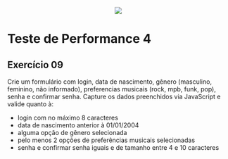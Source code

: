<p align="center">
    <img src="https://www.infnet.edu.br/infnet/wp-content/themes/infnet.homepage//assets/img/LogoInfnetRodape.png"/>
</p>

# Teste de Performance 4

## Exercício 09

Crie um formulário com login, data de nascimento, gênero (masculino, feminino, não informado),  preferencias musicais (rock, mpb, funk, pop), senha e confirmar senha. Capture os dados preenchidos via JavaScript e valide quanto à:

- login com no máximo 8 caracteres
- data de nascimento anterior à 01/01/2004
- alguma opção de gênero selecionada
- pelo menos 2 opções de preferências musicais selecionadas
- senha e confirmar senha iguais e de tamanho entre 4 e 10 caracteres